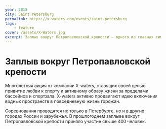 ```yaml
---
year: 2018
city: Saint Petersburg
permalink: https://x-waters.com/events/saint-petersburg
tags:
    - feature
cover: /assets/X-Waters.jpg
excerpt: Заплыв вокруг Петропавловской крепости – одного из главных символов Санкт-Петербурга. Старт и финиш на главном городском пляже с панорамным видом на Дворцовую набережную, Эрмитаж и стрелку Васильевского острова.
---
```


# Заплыв вокруг Петропавловской крепости

Многолетняя акция от компании X-waters, ставящих своей целью привитие любви к спорту и активному образу жизни за пределами бассейнов и спортзала. X-waters активно продвигают идею включения водных пространств в повседневную жизнь горожан.

Соревнования проводятся не только в Петербурге, но и в других городах России и зарубежья. В прошлогоднем заплыве вокруг Петропавловской крепости приняло участие свыше 400 человек.